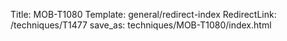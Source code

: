 Title: MOB-T1080
Template: general/redirect-index
RedirectLink: /techniques/T1477
save_as: techniques/MOB-T1080/index.html